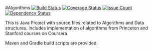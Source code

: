 
#Algorithms
[![Build Status](https://travis-ci.org/Iurii-Dziuban/algorithms.svg?branch=master)](https://travis-ci.org/Iurii-Dziuban/algorithms)
[![Coverage Status](https://coveralls.io/repos/github/Iurii-Dziuban/algorithms/badge.svg?branch=master)](https://coveralls.io/github/Iurii-Dziuban/algorithms?branch=master) 
[![Issue Count](https://codeclimate.com/github/Iurii-Dziuban/algorithms/badges/issue_count.svg)](https://codeclimate.com/github/Iurii-Dziuban/algorithms)
[![Dependency Status](https://www.versioneye.com/user/projects/57b8ae5bfc1827003a745b57/badge.svg?style=flat-square)](https://www.versioneye.com/user/projects/57b8ae5bfc1827003a745b57)

This is Java Project with source files related to Algorithms and Data structures.
Includes implementation of algorithms from Princeton and Stanford courses on Coursera

Maven and Gradle build scripts are provided.
